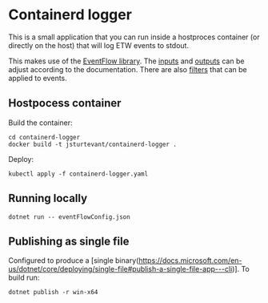 # Containerd logger

This is a small application that you can run inside a hostproces container (or directly on the host) that will log ETW events to stdout.

This makes use of the [EventFlow library](https://github.com/Azure/diagnostics-eventflow).  The [inputs](https://github.com/Azure/diagnostics-eventflow#inputs) and [outputs](https://github.com/Azure/diagnostics-eventflow#outputs) can be adjust according to the documentation. There are also [filters](https://github.com/Azure/diagnostics-eventflow#filters) that can be applied to events.

## Hostpocess container

Build the container:

```
cd containerd-logger
docker build -t jsturtevant/containerd-logger .
```

Deploy:

```
kubectl apply -f containerd-logger.yaml
```

## Running locally

```
dotnet run -- eventFlowConfig.json
```

## Publishing as single file
Configured to produce a [single binary(https://docs.microsoft.com/en-us/dotnet/core/deploying/single-file#publish-a-single-file-app---cli)].  To build run:

```
dotnet publish -r win-x64
```
